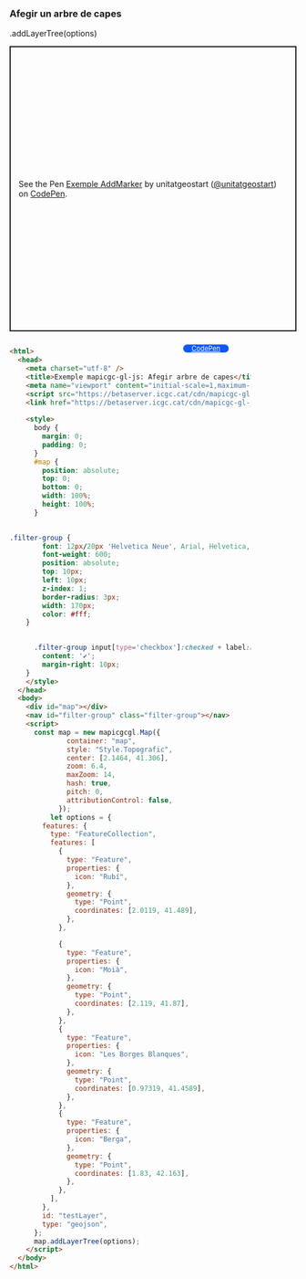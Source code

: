 ### Afegir un arbre de capes

.addLayerTree(options)
<p class="codepen" data-height="500" data-theme-id="light" data-slug-hash="BabrXKv" data-editable="true" data-user="unitatgeostart" style="height: 500px; box-sizing: border-box; display: flex; align-items: center; justify-content: center; border: 2px solid; margin: 1em 0; padding: 1em;">
  <span>See the Pen <a href="https://codepen.io/unitatgeostart/pen/BabrXKv">
  Exemple AddMarker</a> by unitatgeostart (<a href="https://codepen.io/unitatgeostart">@unitatgeostart</a>)
  on <a href="https://codepen.io">CodePen</a>.</span>
</p>
<script async src="https://cpwebassets.codepen.io/assets/embed/ei.js"></script>

<a style="color: white" target="_blank" class=" button btn btn-primary" href="https://codepen.io/unitatgeostart/pen/BabrXKv">CodePen</a>



<style>
  .button{
    position: relative;
    top: 9px;
    z-index: 1;
    /* right: -46px; */
    width: 80px;
    float: right;
    right: 119px;
    background-color: #0d58ff;
    border-radius: 10px;
    text-align: -webkit-center;
    font-size: smaller;
    
  }
    .button:hover{

    background-color: #032879;

  }
  </style>

```html 

<html>
  <head>
    <meta charset="utf-8" />
    <title>Exemple mapicgc-gl-js: Afegir arbre de capes</title>
    <meta name="viewport" content="initial-scale=1,maximum-scale=1,user-scalable=no" />
    <script src="https://betaserver.icgc.cat/cdn/mapicgc-gl-js/mapicgc-gl.js"></script>
    <link href="https://betaserver.icgc.cat/cdn/mapicgc-gl-js/mapicgc-gl.css" rel="stylesheet" />
  
    <style>
      body {
        margin: 0;
        padding: 0;
      }
      #map {
        position: absolute;
        top: 0;
        bottom: 0;
        width: 100%;
        height: 100%;
      }
      

.filter-group {
        font: 12px/20px 'Helvetica Neue', Arial, Helvetica, sans-serif;
        font-weight: 600;
        position: absolute;
        top: 10px;
        left: 10px;
        z-index: 1;
        border-radius: 3px;
        width: 170px;
        color: #fff;
    }

 
      .filter-group input[type='checkbox']:checked + label:before {
        content: '✔';
        margin-right: 10px;
    }
    </style>
  </head>
  <body>
    <div id="map"></div>
    <nav id="filter-group" class="filter-group"></nav>
    <script>
      const map = new mapicgcgl.Map({
              container: "map",
              style: "Style.Topografic",
              center: [2.1464, 41.306],
              zoom: 6.4,
              maxZoom: 14,
              hash: true,
              pitch: 0,
              attributionControl: false,
            });
          let options = {
        features: {
          type: "FeatureCollection",
          features: [
            {
              type: "Feature",
              properties: {
                icon: "Rubí",
              },
              geometry: {
                type: "Point",
                coordinates: [2.0119, 41.489],
              },
            },

            {
              type: "Feature",
              properties: {
                icon: "Moià",
              },
              geometry: {
                type: "Point",
                coordinates: [2.119, 41.87],
              },
            },
            {
              type: "Feature",
              properties: {
                icon: "Les Borges Blanques",
              },
              geometry: {
                type: "Point",
                coordinates: [0.97319, 41.4589],
              },
            },
            {
              type: "Feature",
              properties: {
                icon: "Berga",
              },
              geometry: {
                type: "Point",
                coordinates: [1.83, 42.163],
              },
            },
          ],
        },
        id: "testLayer",
        type: "geojson",
      };
      map.addLayerTree(options);
    </script>
  </body>
</html>
```
